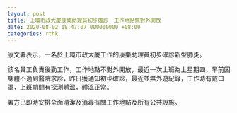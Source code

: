 ```yaml
---
layout: post
title: 上環市政大廈康樂助理員初步確診　工作地點無對外開放
date: 2020-08-02 18:47:07.000000000 +08:00
categories: rthk
---
```


康文署表示，一名於上環市政大廈工作的康樂助理員初步確診新型肺炎。

該名員工負責後勤工作，工作地點不對外開放，最近一次上班為上星期四，早前因身體不適到醫院求診，昨日獲通知初步確診，最近並無外遊紀錄，工作時有戴口罩，上班期間有探測體溫，體溫正常。

署方已即時安排全面清潔及消毒有關工作地點及所有公共設施。
